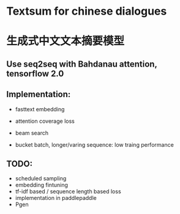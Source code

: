 # Textsum for chinese dialogues
# 生成式中文文本摘要模型
## Use seq2seq with Bahdanau attention, tensorflow 2.0
## Implementation:
* fasttext embedding
* attention coverage loss
* beam search

* bucket batch, longer/varing sequence: low traing performance

## TODO:
* scheduled sampling
* embedding fintuning
* tf-idf based / sequence length based loss
* implementation in paddlepaddle
* Pgen
